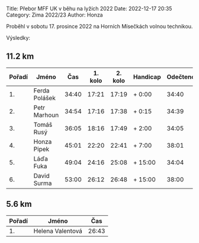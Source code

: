 Title: Přebor MFF UK v běhu na lyžích 2022
Date: 2022-12-17 20:35
Category: Zima 2022/23
Author: Honza

Proběhl v sobotu 17. prosince 2022 na Horních Mísečkách volnou technikou.

Výsledky:

11.2 km
-------

| Pořadí | Jméno         | Čas   | 1. kolo | 2. kolo | Handicap | Odečteno |
|--------|---------------|-------|---------|---------|----------|----------|
| 1.     | Ferda Polášek | 34:40 | 17:21   | 17:19   |  + 0:00  | 34:40    |
| 2.     | Petr Marhoun  | 34:54 | 17:16   | 17:38   |  + 0:15  | 34:39    |
| 3.     | Tomáš Rusý    | 36:05 | 18:16   | 17:49   |  + 2:00  | 34:05    |
| 4.     | Honza Pipek   | 45:01 | 22:20   | 22:41   |  + 7:00  | 38:01    |
| 5.     | Láďa Fuka     | 49:04 | 24:16   | 25:08   | + 15:00  | 34:04    |
| 6.     | David Surma   | 53:00 | 26:12   | 26:48   | + 15:00  | 38:00    |

5.6 km
------

| Pořadí | Jméno            | Čas   |
|--------|------------------|-------|
| 1.     | Helena Valentová | 26:43 |
